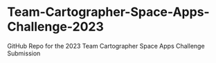 # Team-Cartographer-Space-Apps-Challenge-2023
GitHub Repo for the 2023 Team Cartographer Space Apps Challenge Submission
